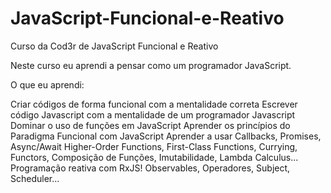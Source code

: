 # JavaScript-Funcional-e-Reativo

Curso da Cod3r de JavaScript Funcional e Reativo

Neste curso eu aprendi a pensar como um programador JavaScript.

O que eu aprendi:

Criar códigos de forma funcional com a mentalidade correta
Escrever código Javascript com a mentalidade de um programador Javascript
Dominar o uso de funções em JavaScript
Aprender os princípios do Paradigma Funcional com JavaScript
Aprender a usar Callbacks, Promises, Async/Await
Higher-Order Functions, First-Class Functions, Currying, Functors, Composição de Funções, Imutabilidade, Lambda Calculus...
Programação reativa com RxJS! Observables, Operadores, Subject, Scheduler...
